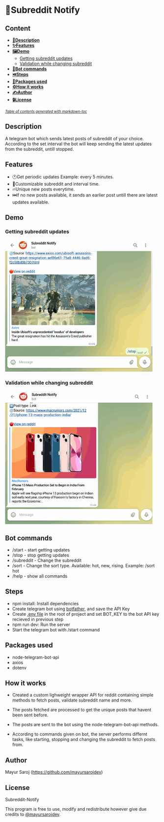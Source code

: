 # 🔔Subreddit Notify

## Content

- [**📰Description**](#description)
- [**✨Features**](#features)
- [**🖼️Demo**](#demo)
  - [Getting subreddit updates](#getting-subreddit-updates)
  - [Validation while changing subreddit](#validation-while-changing-subreddit)
- [**🤖Bot commands**](#bot-commands)
- [**⏯️Steps**](#steps)
- [**👜Packages used**](#packages-used)
- [**⚙️How it works**](#how-it-works)
- [**✍️Author**](#author)
- [**🔒License**](#license)

<small><i><a href='http://ecotrust-canada.github.io/markdown-toc/'>Table of contents generated with markdown-toc</a></i></small>

## Description

A telegram bot which sends latest posts of subreddit of your choice. According to the set interval the bot will keep sending the latest updates from the subreddit, untill stopped.

## Features

- 🕐Get periodic updates Example: every 5 minutes.
- 💁Customizable subreddit and interval time.
- 🔥Unique new posts everytime.
- ⏮️If no new posts available, it sends an earlier post untill there are latest updates available.

## Demo

### Getting subreddit updates

<img src='demo/start_stop_demo.gif' width="480">

### Validation while changing subreddit

<img src='demo/change_subreddit_demo.gif' width="480">

## Bot commands

- /start - start getting updates
- /stop - stop getting updates
- /subreddit - Change the subreddit
- /sort - Change the sort type. Available: hot, new, rising. Example: /sort hot
- /help - show all commands

## Steps

- npm install: Install dependencies
- Create telegram bot using [botfather](https://www.siteguarding.com/en/how-to-get-telegram-bot-api-token), and save the API Key
- Create [.env file](https://www.freecodecamp.org/news/how-to-use-node-environment-variables-with-a-dotenv-file-for-node-js-and-npm/) in the root of project and set BOT_KEY to the bot API key recieved in previous step
- npm run dev: Run the server
- Start the telegram bot with /start command

## Packages used

- node-telegram-bot-api
- axios
- dotenv

## How it works

- Created a custom lighweight wrapper API for reddit containing simple methods to fetch posts, validate subreddit name and more.

- The posts fetched are processed to get the unique posts that havent been sent before.

- The posts are sent to the bot using the node-telegram-bot-api methods.

- According to commands given on bot, the server performs differnt tasks, like starting, stopping and changing the subreddit to fetch posts from.

## Author

Mayur Saroj (https://github.com/mayursarojdev)

## License

Subreddit-Notify

This program is free to use, modify and redistribute however give due credits to [@mayursarojdev](https://github.com/mayursarojdev).
